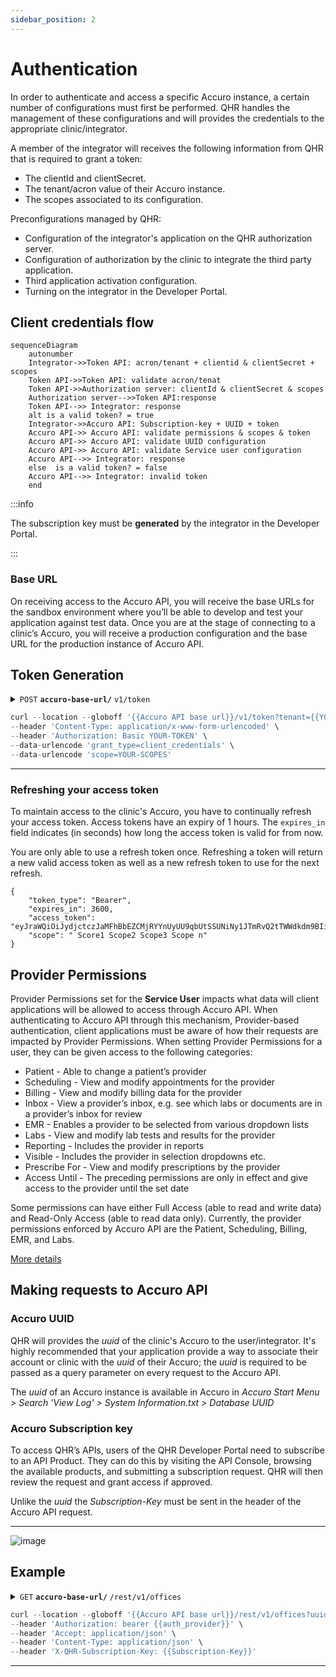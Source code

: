 ```yaml
---
sidebar_position: 2
---
```


# Authentication

In order to authenticate and access a specific Accuro instance, a certain number of configurations must first be performed. QHR handles the management of these configurations and will provides the credentials to the appropriate clinic/integrator.

A member of the integrator will receives the following information from QHR that is required to grant a token:

- The clientId and clientSecret.
- The tenant/acron value of their Accuro instance.
- The scopes associated to its configuration.

Preconfigurations managed by QHR:

- Configuration of the integrator's application on the QHR authorization server.
- Configuration of authorization by the clinic to integrate the third party application.
- Third application activation configuration.
- Turning on the integrator in the Developer Portal.

## Client credentials flow

```mermaid
sequenceDiagram
    autonumber
    Integrator->>Token API: acron/tenant + clientid & clientSecret + scopes
    Token API->>Token API: validate acron/tenat
    Token API->>Authorization server: clientId & clientSecret & scopes
    Authorization server-->>Token API:response
    Token API-->> Integrator: response
    alt is a valid token? = true
    Integrator->>Accuro API: Subscription-key + UUID + token  
    Accuro API->> Accuro API: validate permissions & scopes & token
    Accuro API->> Accuro API: validate UUID configuration
    Accuro API->> Accuro API: validate Service user configuration
    Accuro API-->> Integrator: response
    else  is a valid token? = false
    Accuro API-->> Integrator: invalid token
    end

```

:::info

The subscription key must be **generated** by the integrator in the Developer Portal.

:::

### Base URL

On receiving access to the Accuro API, you will receive the base URLs for the sandbox environment where 
you’ll be able to develop and test your application against test data. Once you are at the stage of connecting to a clinic’s Accuro, you will receive a production configuration and the base URL for the production instance of Accuro API.

## Token Generation

<details>
 <summary><code>POST</code> <code><b>accuro-base-url/</b></code> <code>v1/token</code></summary>

 ##### Headers

> | name           |  type     | data type                                    | description                      |
> |----------------|-----------|----------------------------------------------|----------------------------------|
> | Content-Type   |  required | application/x-www-form-urlencoded            | none.
> | Authorization  |  required | Basic base64encode client_id:client_secret   | none.
> | grant_type     |  required | client_credentials                           | none.
> | scope          |  required | scopes1,scope2,scope3 ...                     | none.

##### Parameters

> | name      |  type     | data type               | description                                                           |
> |-----------|-----------|-------------------------|-----------------------------------------------------------------------|
> | tenat     |  required | string                  | accuro instance identifier.


##### Responses

> | http code     | content-type                         | response                                                            |
> |---------------|--------------------------------------|---------------------------------------------------------------------|
> | `200`         | `application/json`                   | `{"token_type":"Bearer","expires_in":3000, "access_token": "eyJraWQi...", "scope":"scope1, scope2, scope3"}`|
> | `400`         | `application/json`                   | `{"code":"400","message":"Bad Request"}`                            |
> | `401`         | `application/json`                   | `{"code":"401","message":"Unauthorized"}`                                 |



</details>

```js title="-cURL example"
curl --location --globoff '{{Accuro API base url}}/v1/token?tenant={{YOUR-ACRON}}' \
--header 'Content-Type: application/x-www-form-urlencoded' \
--header 'Authorization: Basic YOUR-TOKEN' \
--data-urlencode 'grant_type=client_credentials' \
--data-urlencode 'scope=YOUR-SCOPES'
```

------------------------------------------------------------------------------------------

### Refreshing your access token

To maintain access to the clinic's Accuro, you have to continually refresh your access token. Access tokens have an expiry of 1 hours. The `expires_in` field indicates (in seconds) how long the access token is valid for from now.

You are only able to use a refresh token once. Refreshing a token will return a new valid access token as well as a new refresh token to use for the next refresh.

```text title="POST url/v1/token?tenant=acron/tenant"
{
    "token_type": "Bearer",
    "expires_in": 3600,
    "access_token": "eyJraWQiOiJydjctczJaMFhBbEZCMjRYYnUyUU9qbUtSSUNiNy1JTmRvQ2tTWWdkdm9BIiwiYWxnIjoiUlMyNTYifQ.eyJ2ZXIiOjEsImp0aSI6IkFULjhtMl9GaEhCT2ZieWN3alpRRE8yRHRNRFJHRmVnNjlYVUJxOGJIZ253OXciLCJpc3MiOiJodHRwczovL29rdGEtcS5xaHJ0ZWNoLmNvbS9vYXV0aDIvZGVmYXVsdCIsImF1ZCI6ImFwaTovL2RlZmF1bHQiLCJzdWIiOiIwb2Exb3g2aDlkdXZPbHRUYTBoOCIsImlhdCI6MTY4NzkxMTkwNCwiZXhwIjoxNjg3OTE1NTA0LCJjaWQiOiIwb2Exb3g2aDlkdXZPbHRUYTBoOCIsInNjcCI6WyJMRVRURVJfUkVBRCIsIkNMSU5JQ0FMX05PVEVTX1dSSVRFIiwidlci9wcm92aWRlci5BcGlLZXkuY3JlYXRlIiwidXNlci",
    "scope": " Score1 Scope2 Scope3 Scope n"
}

```

## Provider Permissions

Provider Permissions set for the **Service User** impacts what data will client applications will be allowed to access through Accuro API. When authenticating to Accuro API through this mechanism, Provider-based authentication, client applications must be aware of how their requests are impacted by Provider Permissions. When setting Provider Permissions for a user, they can be given access to the following categories:

- Patient - Able to change a patient’s provider
- Scheduling - View and modify appointments for the provider
- Billing - View and modify billing data for the provider
- Inbox - View a provider’s inbox, e.g. see which labs or documents are in a provider’s inbox for review
- EMR - Enables a provider to be selected from various dropdown lists 
- Labs - View and modify lab tests and results for the provider 
- Reporting - Includes the provider in reports
- Visible - Includes the provider in selection dropdowns etc.
- Prescribe For - View and modify prescriptions by the provider
- Access Until - The preceding permissions are only in effect and give access to the provider until the set date

Some permissions can have either Full Access (able to read and write data) and Read-Only Access (able to 
read data only). Currently, the provider permissions enforced by Accuro API are the Patient, Scheduling, Billing, EMR, and Labs. 

[More details](/docs/accuro-api/provider-permissions)

## Making requests to Accuro API

### Accuro UUID

QHR will provides the _uuid_ of the clinic's Accuro to the user/integrator. It's highly recommended that your application provide a way to associate their account or clinic with the _uuid_ of their Accuro; the _uuid_ is required to be passed as a query parameter on every request to the Accuro API.

The _uuid_ of an Accuro instance is available in Accuro in _Accuro Start Menu > Search 'View Log' > System Information.txt > Database UUID_

### Accuro Subscription key

To access QHR’s APIs, users of the QHR Developer Portal need to subscribe to an API Product. They can do this by visiting the API Console, browsing the available products, and submitting a subscription request. QHR will then review the request and grant access if approved. 

Unlike the  _uuid_ the _Subscription-Key_ must be sent in the header of the Accuro API request.

---------------------------------------------------

![image](/img/subscription-key.PNG)

## Example

<details>
 <summary><code>GET</code> <code><b>accuro-base-url/</b></code> <code>/rest/v1/offices</code></summary>

 ##### Headers

> | name                        |  type     | data type                                    | description                      |
> |-----------------------------|-----------|----------------------------------------------|----------------------------------|
> | Content-Type                |  required | application/x-www-form-urlencoded            | none.
> | Authorization               |  required | bearer eyJraWQiOiJyd...                      | none.
> | X-QHR-Subscription-Key      |  required | 23456abcdfg456789abcds                       | none.


##### Parameters

> | name      |  type     | data type               | description                                                           |
> |-----------|-----------|-------------------------|-----------------------------------------------------------------------|
> | uuid      |  required | string                  | accuro instance identifier.
> | phn       |  required | string                  | none.

##### Responses

> | http code     | content-type                         | response                                                            |
> |---------------|--------------------------------------|---------------------------------------------------------------------|
> | `200`         | `application/json`                   | `[{...Patient1...},{...patient2...}];`                              |
> | `400`         | `application/json`                   | `{"code":"400","message":"Bad Request"}`                            |
> | `401`         | `application/json`                   | `{"code":"401","message":"Unauthorized"}`                           |

</details>

```js title="-cURL"
curl --location --globoff '{{Accuro API base url}}/rest/v1/offices?uuid={{uuid}}' \
--header 'Authorization: bearer {{auth_provider}}' \
--header 'Accept: application/json' \
--header 'Content-Type: application/json' \
--header 'X-QHR-Subscription-Key: {{Subscription-Key}}'
```

------------------------------------------------------------------------------------------
